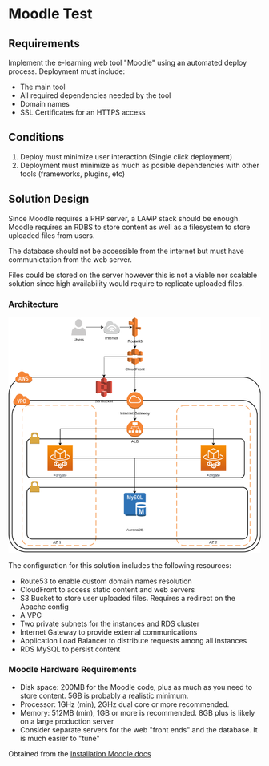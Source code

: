 # Moodle Test

## Requirements
Implement the e-learning web tool "Moodle" using an automated deploy process. Deployment must include:
- The main tool
- All required dependencies needed by the tool
- Domain names
- SSL Certificates for an HTTPS access

## Conditions
1. Deploy must minimize user interaction (Single click deployment)
2. Deployment must minimize as much as posible dependencies with other tools (frameworks, plugins, etc)

## Solution Design
Since Moodle requires a PHP server, a LA~~M~~P stack should be enough. Moodle requires an RDBS to store content as well as a filesystem to store uploaded files from users.

The database should not be accessible from the internet but must have communictation from the web server.

Files could be stored on the server however this is not a viable nor scalable solution since high availability would require to replicate uploaded files.

### Architecture
![Kavak Moodle Test Architecture](docs/img/kavak-moodle-test.png "Solution Architecture")

The configuration for this solution includes the following resources:

- Route53 to enable custom domain names resolution
- CloudFront to access static content and web servers
- S3 Bucket to store user uploaded files. Requires a redirect on the Apache config
- A VPC
- Two private subnets for the instances and RDS cluster
- Internet Gateway to provide external communications
- Application Load Balancer to distribute requests among all instances
- RDS MySQL to persist content

### Moodle Hardware Requirements
- Disk space: 200MB for the Moodle code, plus as much as you need to store content. 5GB is probably a realistic minimum.
- Processor: 1GHz (min), 2GHz dual core or more recommended.
- Memory: 512MB (min), 1GB or more is recommended. 8GB plus is likely on a large production server
- Consider separate servers for the web "front ends" and the database. It is much easier to "tune"

Obtained from the [Installation Moodle docs](https://docs.moodle.org/39/en/Installing_Moodle#Requirements)
